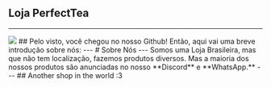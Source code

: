 ## Loja PerfectTea
---
<img src="58 Sem Título_20251005180126.png">
## Pelo visto, você chegou no nosso Github!
Então, aqui vai uma breve introdução sobre nós:
---
# Sobre Nós
---
Somos uma Loja Brasileira, mas que não tem localização, fazemos produtos diversos. Mas a maioria dos nossos produtos são anunciadas no nosso **Discord** e **WhatsApp.**
---
## Another shop in the world :3
